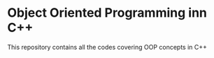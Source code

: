 # Object Oriented Programming inn C++
This repository contains all the codes covering OOP concepts in C++

